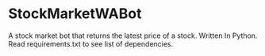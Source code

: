 # StockMarketWABot
A stock market bot that returns the latest price of a stock. Written In Python. Read requirements.txt to see list of dependencies.
